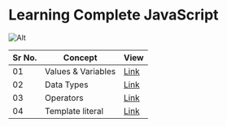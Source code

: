 # Learning Complete JavaScript

![Alt](https://img.shields.io/badge/-JavaScript-brightgreen)

| Sr No. | Concept            | View                          |
| ------ | ------------------ | ----------------------------- |
| 01     | Values & Variables | [Link](./Values_Variable.js)  |
| 02     | Data Types         | [Link](./Data_Types.js)       |
| 03     | Operators          | [Link](./Operator.js)         |
| 04     | Template literal   | [Link](./template_literal.js) |
